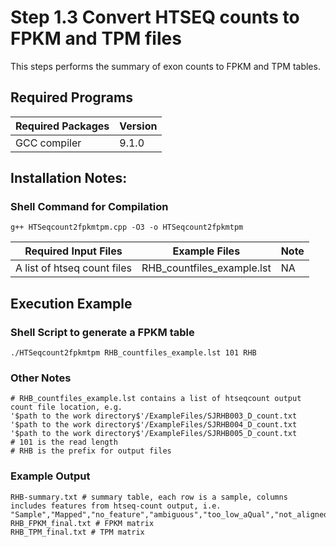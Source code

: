 # Step 1.3 Convert HTSEQ counts to FPKM and TPM files
This steps performs the summary of exon counts to FPKM and TPM tables.

## Required Programs 
| Required Packages | Version | 
| --- | --- |
| GCC compiler | 9.1.0 |

## Installation Notes:
### Shell Command for Compilation ###
```
g++ HTSeqcount2fpkmtpm.cpp -O3 -o HTSeqcount2fpkmtpm
```
| Required Input Files | Example Files | Note |
| --- | --- | --- |
| A list of htseq count files | RHB_countfiles_example.lst | NA |

## Execution Example
### Shell Script to generate a FPKM table ###
```
./HTSeqcount2fpkmtpm RHB_countfiles_example.lst 101 RHB
```
### Other Notes ###
```
# RHB_countfiles_example.lst contains a list of htseqcount output count file location, e.g.
'$path to the work directory$'/ExampleFiles/SJRHB003_D_count.txt
'$path to the work directory$'/ExampleFiles/SJRHB004_D_count.txt
'$path to the work directory$'/ExampleFiles/SJRHB005_D_count.txt
# 101 is the read length
# RHB is the prefix for output files
```
### Example Output ###
```
RHB-summary.txt # summary table, each row is a sample, columns includes features from htseq-count output, i.e. "Sample","Mapped","no_feature","ambiguous","too_low_aQual","not_aligned","alignment_not_unique"
RHB_FPKM_final.txt # FPKM matrix
RHB_TPM_final.txt # TPM matrix

```
